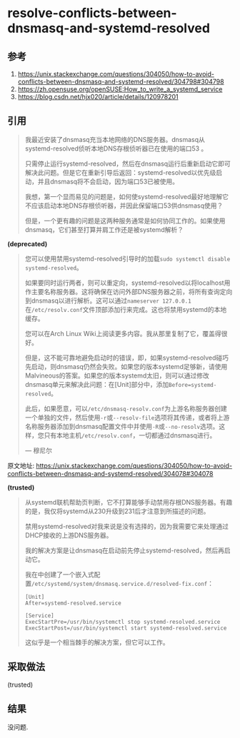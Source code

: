 # resolve-conflicts-between-dnsmasq-and-systemd-resolved

## 参考
1. https://unix.stackexchange.com/questions/304050/how-to-avoid-conflicts-between-dnsmasq-and-systemd-resolved/304798#304798
2. https://zh.opensuse.org/openSUSE:How_to_write_a_systemd_service
3. https://blog.csdn.net/hjx020/article/details/120978201

## 引用
>我最近安装了dnsmasq充当本地网络的DNS服务器。dnsmasq从systemd-resolved侦听本地DNS存根侦听器已在使用的端口53 。
>
>只需停止运行systemd-resolved，然后在dnsmasq运行后重新启动它即可解决此问题。但是它在重新引导后返回：systemd-resolved以优先级启动，并且dnsmasq将不会启动，因为端口53已被使用。
>
>我想，第一个显而易见的问题是，如何使systemd-resolved最好地理解它不应该启动本地DNS存根侦听器，并因此保留端口53供dnsmasq使用？
>
>但是，一个更有趣的问题是这两种服务通常是如何协同工作的。如果使用dnsmasq，它们甚至打算并肩工作还是被systemd解析？

**(deprecated)**
>您可以使用禁用systemd-resolved引导时的加载`sudo systemctl disable systemd-resolved`。
>
>如果要同时运行两者，则可以重定向，systemd-resolved以将localhost用作主要名称服务器。这将确保在访问外部DNS服务器之前，将所有查询定向到dnsmasq以进行解析。这可以通过`nameserver 127.0.0.1`在`/etc/resolv.conf`文件顶部添加行来完成。这也将禁用systemd的本地缓存。
>
>您可以在Arch Linux Wiki上阅读更多内容。我从那里复制了它，覆盖得很好。
>
>但是，这不能可靠地避免启动时的错误，即，如果systemd-resolved碰巧先启动，则dnsmasq仍然会失败。如果您的版本systemd足够新，请使用Malvineous的答案。如果您的版本systemd太旧，则可以通过修改dnsmasq单元来解决此问题：在[Unit]部分中，添加`Before=systemd-resolved`。
>
>此后，如果愿意，可以`/etc/dnsmasq-resolv.conf`为上游名称服务器创建一个单独的文件，然后使用`-r`或`--resolv-file`选项将其传递，或者将上游名称服务器添加到dnsmasq配置文件中并使用`-R`或`--no-resolv`选项。这样，您只有本地主机`/etc/resolv.conf`，一切都通过dnsmasq进行。
>
>— 穆尼尔

原文地址: https://unix.stackexchange.com/questions/304050/how-to-avoid-conflicts-between-dnsmasq-and-systemd-resolved/304078#304078

**(trusted)**
>从systemd联机帮助页判断，它不打算能够手动禁用存根DNS服务器。有趣的是，我仅将systemd从230升级到231后才注意到所描述的问题。
>
>禁用systemd-resolved对我来说是没有选择的，因为我需要它来处理通过DHCP接收的上游DNS服务器。
>
>我的解决方案是让dnsmasq在启动前先停止systemd-resolved，然后再启动它。
>
>我在中创建了一个嵌入式配置`/etc/systemd/system/dnsmasq.service.d/resolved-fix.conf`：
>```
>[Unit]
>After=systemd-resolved.service
>
>[Service]
>ExecStartPre=/usr/bin/systemctl stop systemd-resolved.service
>ExecStartPost=/usr/bin/systemctl start systemd-resolved.service
>```
>这似乎是一个相当棘手的解决方案，但它可以工作。
## 采取做法
(trusted)

## 结果 
没问题.
